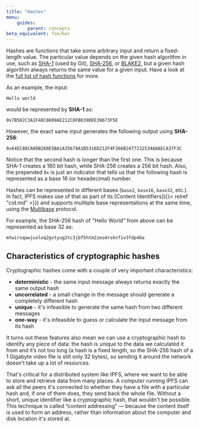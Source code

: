 ```yaml
---
title: "Hashes"
menu:
    guides:
        parent: concepts
beta_equivalent: foo/bar
---
```


Hashes are functions that take some arbitrary input and return a fixed-length value. The particular value depends on the given hash algorithm in use, such as [SHA-1](https://en.wikipedia.org/wiki/SHA-1) (used by Git), [SHA-256](https://en.wikipedia.org/wiki/SHA-2), or [BLAKE2](https://en.wikipedia.org/wiki/BLAKE_(hash_function)#BLAKE2), but a given hash algorithm always returns the same value for a given input. Have a look at the [full list of hash functions](https://en.wikipedia.org/wiki/List_of_hash_functions) for more.

As an example, the input:

```
Hello world
```

would be represented by **SHA-1** as:

```
0x7B502C3A1F48C8609AE212CDFB639DEE39673F5E
```

However, the exact same input generates the following output using **SHA-256**:

```
0x64EC88CA00B268E5BA1A35678A1B5316D212F4F366B2477232534A8AECA37F3C
```

Notice that the second hash is longer than the first one. This is because SHA-1 creates a 160 bit hash, while SHA-256 creates a 256 bit hash. Also, the prepended `0x` is just an indicator that tells us that the following hash is represented as a base 16 (or hexadecimal) number.

Hashes can be represented in different bases (`base2`, `base16`, `base32`, etc.). In fact, IPFS makes use of that as part of its [Content Identifiers]({{< relref "cid.md" >}}) and supports mulitiple base representations at the same time, using the [Multibase](https://github.com/multiformats/multibase) protocol.

For example, the SHA-256 hash of "Hello World" from above can be represented as base 32 as:

```
mtwirsqawjuoloq2gvtyug2tc3jbf5htm2zeo4rsknfiv3fdp46a
```

## Characteristics of cryptographic hashes

Cryptographic hashes come with a couple of very important characteristics:

- **deterministic** - the same input message always returns exactly the same output hash
- **uncorrelated** - a small change in the message should generate a completely different hash
- **unique** - it's infeasible to generate the same hash from two different messages
- **one-way** - it's infeasible to guess or calculate the input message from its hash

It turns out these features also mean we can use a cryptographic hash to identify any piece of data: the hash is unique to the data we calculated it from and it’s not too long (a hash is a fixed length, so the SHA-256 hash of a 1 Gigabyte video file is still only 32 bytes), so sending it around the network doesn't take up a lot of resources.

That's critical for a distributed system like IPFS, where we want to be able to store and retrieve data from many places. A computer running IPFS can ask all the peers it's connected to  whether they have a file with a particular hash and, if one of them does, they send back the whole file. Without a short, unique identifier like a cryptographic hash, that wouldn't be possible. This technique is called “content addressing” — because the content itself is used to form an address, rather than information about the computer and disk location it's stored at.
